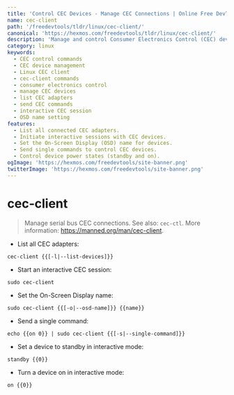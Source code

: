 ```yaml
---
title: 'Control CEC Devices - Manage CEC Connections | Online Free DevTools by Hexmos'
name: cec-client
path: '/freedevtools/tldr/linux/cec-client/'
canonical: 'https://hexmos.com/freedevtools/tldr/linux/cec-client/'
description: 'Manage and control Consumer Electronics Control (CEC) devices with cec-client.  List adapters, send commands, and interact with CEC devices directly. Free online tool, no registration required.'
category: linux
keywords:
  - CEC control commands
  - CEC device management
  - Linux CEC client
  - cec-client commands
  - consumer electronics control
  - manage CEC devices
  - list CEC adapters
  - send CEC commands
  - interactive CEC session
  - OSD name setting
features:
  - List all connected CEC adapters.
  - Initiate interactive sessions with CEC devices.
  - Set the On-Screen Display (OSD) name for devices.
  - Send single commands to control CEC devices.
  - Control device power states (standby and on).
ogImage: 'https://hexmos.com/freedevtools/site-banner.png'
twitterImage: 'https://hexmos.com/freedevtools/site-banner.png'
---
```


# cec-client

> Manage serial bus CEC connections.
> See also: `cec-ctl`.
> More information: <https://manned.org/man/cec-client>.

- List all CEC adapters:

`cec-client {{[-l|--list-devices]}}`

- Start an interactive CEC session:

`sudo cec-client`

- Set the On-Screen Display name:

`sudo cec-client {{[-o|--osd-name]}} {{name}}`

- Send a single command:

`echo {{on 0}} | sudo cec-client {{[-s|--single-command]}}`

- Set a device to standby in interactive mode:

`standby {{0}}`

- Turn a device on in interactive mode:

`on {{0}}`
